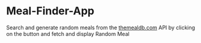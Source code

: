 # Meal-Finder-App
Search and generate random meals from the [themealdb.com](www.themealdb.com) API by clicking on the button and fetch and display Random Meal
